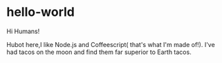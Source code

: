# hello-world
Hi Humans!

Hubot here,I like Node.js and Coffeescript( that's what I'm made of!).
 I've had tacos on the moon and find them far superior to Earth tacos.
